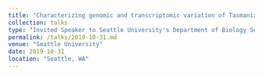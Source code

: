 ```yaml
---
title: "Characterizing genomic and transcriptomic variation of Tasmanian devil populations across a heterogeneous landscape"
collection: talks
type: "Invited Speaker to Seattle University's Department of Biology Seminar Series"
permalink: /talks/2019-10-31.md
venue: "Seattle University"
date: 2019-10-31
location: "Seattle, WA"
---
```

